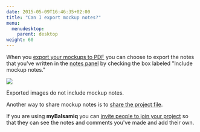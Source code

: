 ```yaml
---
date: 2015-05-09T16:46:35+02:00
title: "Can I export mockup notes?"
menu:
  menudesktop:
    parent: desktop
weight: 60
---
```

When you [export your mockups to PDF](http://support.balsamiq.com/customer/portal/articles/111730#exportpdf) you can choose to export the notes that you've written in the [notes panel](http://support.balsamiq.com/customer/portal/articles/1844131#notes) by checking the box labeled "Include mockup notes."

![](http://media.balsamiq.com/img/support/docs/m4d/b3/export-mockup-notes.png)

Exported images do not include mockup notes.

Another way to share mockup notes is to [share the project file](http://support.balsamiq.com/customer/portal/articles/98989#sharebmpr).

If you are using **myBalsamiq** you can [invite people to join your project](http://support.balsamiq.com/customer/portal/articles/235574#projectmembers) so that they can see the notes and comments you've made and add their own.
